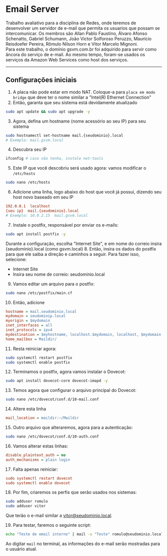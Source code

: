 # Email Server

Trabalho avaliativo para a disciplina de Redes, onde teremos de desenvolver um servidor de e-mail que permita os usuarios que possam se intercomunicar. Os membros são Allan Pablo Faustino, Álvaro Afonso Schenatto, Gabriel Schumann, João Victor Solforoso Peruzzo, Maurício Reisdoefer Pereira, Rômulo Nilson Horn e Vitor Marcelo Mignoni. <br>
Para este trabalho, o domínio gsvm.com.br foi adquirido para servir como âncora do serviço de e-mail. Ao mesmo tempo, foram-se usados os serviços da Amazon Web Services como host dos serviços.

---

## Configurações iniciais

1. A placa não pode estar em modo NAT. Coloque-a para `placa em modo bridge` que deve ter o nome similar a "Intel(R) Ethernet Connection" 
2. Então, garanta que seu sistema está devidamente atualizado
```bash
sudo apt update && sudo apt upgrade -y
```
3. Agora, defina um hostname (nome acessório ao seu IP) para seu sistema
```bash
sudo hostnamectl set-hostname mail.{seudominio}.local
# Exemplo: mail.gsvm.local
```
4. Descubra seu IP
```bash
ifconfig # caso não tenha, instale net-tools
```
5. Este IP que você descobriu será usado agora: vamos modificar o `/etc/hosts`
```bash
sudo nano /etc/hosts
```
6. Adicione uma linha, logo abaixo do host que você já possui, dizendo seu host novo baseado em seu IP
```ini
192.0.0.1  localhost
{seu ip}  mail.{seudominio}.local
# Exemplo: 10.0.2.15  mail.gsvm.local
```
7. Instale o postfix, responsável por enviar os e-mails:
```bash
sudo apt install postfix -y
```
Durante a configuração, escolha "Internet Site", e em nome do correio insira {seudominio}.local (como gsvm.local)
8. Então, insira os dados do postfix para que ele saiba a direção e caminhos a seguir. Para fazer isso, selecione:
- Internet Site
- Insira seu nome de correio: seudominio.local

9. Vamos editar um arquivo para o postfix:
```bash
sudo nano /etc/postfix/main.cf
```
10. Então, adicione
```ini
hostname = mail.seudominio.local
mydomain = seudominip.local
myorigin = $mydomain
inet_interfaces = all
inet_protocols = ipv4
mydestination = $myhostname, localhost.$mydomain, localhost, $mydomain
home_mailbox = Maildir/
```

11. Resta reiniciar agora:
```bash
sudo systemctl restart postfix
sudo systemctl enable postfix
```

12. Terminamos o postfix, agora vamos instalar o Dovecot:
```bash
sudo apt install dovecot-core dovecot-imapd -y
```

13. Temos agora que configurar o arquivo principal do Dovecot:
```bash
sudo nano /etc/dovecot/conf.d/10-mail.conf
```

14. Altere esta linha
```ini
mail_location = maildir:~/Maildir
```

15. Outro arquivo que alteraremos, agora para a autenticação:
```bash
sudo nano /etc/dovecot/conf.d/10-auth.conf
```

16. Vamos alterar estas linhas:
```ini
disable_plaintext_auth = no
auth_mechanisms = plain login
```

17. Falta apenas reiniciar:
```ini
sudo systemctl restart dovecot
sudo systemctl enable dovecot
```

18. Por fim, criaremos os perfis que serão usados nos sistemas:
```bash
sudo adduser romulo
sudo adduser vitor
```
Que terão o e-mail similar a vitor@seudominio.local.

19. Para testar, faremos o seguinte script:
```bash
echo "Teste de email interno" | mail -s "Teste" romulo@seudominio.local
```

Ao digitar `mail` no terminal, as informações do e-mail serão mostradas para o usuário atual. 
